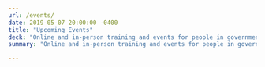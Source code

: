 ```yaml
---
url: /events/
date: 2019-05-07 20:00:00 -0400
title: "Upcoming Events"
deck: "Online and in-person training and events for people in government"
summary: "Online and in-person training and events for people in government"

---
```

